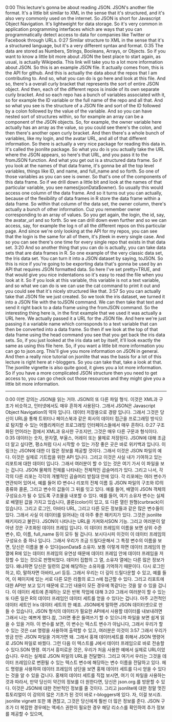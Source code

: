 0:00
This lecture's gonna be about reading JSON. JSON's another file format. It's a little bit similar to XML in the sense that it's structured, and it's also very commonly used on the internet. So JSON is short for Javascript Object Navigation. It's lightweight for data storage. So it's very common in application programming interfaces which are ways that you can programmatically detect access to data for companies like Twitter or Facebook through URLs.
0:27
Similar structure to XML in the sense that it's a structured language, but it's a very different syntax and format.
0:35
The data are stored as Numbers, Strings, Booleans, Arrays, or Objects. So if you want to know a little bit more about JSON the best place to start again, as usual, is actually Wikipedia. This link will take you to a lot more information about JSON. So this is an example JSON file. It actually comes from, this is the API for github. And this is actually the data about the repos that I am contributing to. And so, what you can do is go here and look at this file. And so, there's a overall curly bracket that represents the sort of entire JSON object. And then, each of the different repos is inside of its own separate curly bracket. And so each repo has a bunch of variables associated with it, so for example the ID variable or the full name of the repo and all that. And so what you see is the structure of a JSON file and sort of the ID followed by a colon followed by the value of the variable. And so you can have nested sort of structures within, so for example an array can be a component of the JSON objects. So, for example, the owner variable here actually has an array as the value, so you could see there's the colon, and then there's another open curly bracket. And then there's a whole bunch of variables, like my login, and the avatar URL, and all of that different information. So there is actually a very nice package for reading this data in. It's called the jsonlite package. So what you do is you actually take the URL where the JSON appears, so here's that URL, and you pass it to the fromJSON function. And what you get out is a structured data frame. So if you look at the names of that data frame, it's gonna be all the top level variables, things like ID, and name, and full_name and so forth. So one of those variables as you can see is owner. So that's one of the components of this data frame. So if we drill down a little bit and look at the names of that particular variable, you see names(jsonData$owner). So usually this would access one column of the data frame. And so it turns out you can actually, because of the flexibility of data frames in R store the data frame within a data frame. So within that column of the data set, the owner column, there's actually a bunch of other information. Cuz you remember owner corresponding to an array of values. So you get again, the login, the id, say, the avatar_url and so forth. So we can drill down even further and so we can access, say, for example the log n of all the different repos on this particular page. And since we're only looking at the API for my repos, you can see that the login is the same for all of them, it's jtleek in every single case. And so you can see there's one time for every single repo that exists in that data set.
3:20
And so another thing that you can do is actually, you can take data sets that are data frames in R. So one example of the very classic data set, the Iris data set. You can turn it into a JSON dataset by saying, toJSON. So this is nice if you're going to be exporting data that's gonna be used by an API that requires JSON formatted data. So here I've set pretty=TRUE, and that would give you nice indentations so it's easy to read the file when you look at it. So if you look at this variable, this variable is not a text variable, and so what we can do is we can use the cat command to print it out and you could see that it's nicely structured like that.
3:57
So you can actually take that JSON file we just created. So we took the iris dataset, we turned it into a JSON file with the toJSON command. We can then take that text and send it right back to a data frame using the fromJSON command. So the interesting thing here is, in the first example that we used it was actually a URL here. We actually passed it a URL for the JSON file. And here we're just passing it a variable name which corresponds to a text variable that can then be converted into a data frame. So then if we look at the top of that data frame using the head command you see that you get back the iris data sets. So, if you just looked at the iris data set by itself, it'll look exactly the same as using this file here. So, if you want a little bit more information you can go to json.org. This'll give you more information on JSON in general. And then a really nice tutorial on jsonlite that was the basis for a lot of this lecture is right here at r-bloggers. So you can take that, take a look at that. The jsonlite vignette is also quite good, it gives you a lot more information. So if you have a more complicated JSON structure then you need to get access to, you can go check out those resources and they might give you a little bit more information.

----

0:00
이번 강의는 JSON을 읽는 거야. JSON의 또 다른 파일 형식. 이것은 XML과 구조가 비슷하고, 인터넷에서도 매우 흔하게 사용된다. 그래서 JSON은 Javascript Object Navigation의 약자 입니다. 데이터 저장용으로 경량 입니다. 그래서 그것은 당신이 URL을 통해 트위터나 페이스북과 같은 회사의 데이터 접근을 프로그래밍 방식으로 탐지할 수 있는 어플리케이션 프로그래밍 인터페이스들에서 매우 흔하다.
0:27
구조화된 언어라는 점에서 XML과 유사한 구조지만, 그것은 매우 다른 구문과 형식이다.
0:35
데이터는 숫자, 문자열, 부울스, 어레이 또는 물체로 저장된다. JSON에 대해 조금 더 알고 싶다면, 평소처럼 다시 시작할 수 있는 가장 좋은 곳은 바로 위키백과 입니다. 이 링크는 JSON에 대한 더 많은 정보를 제공할 것이다. 그래서 이것은 JSON 파일의 예다. 이것은 실제로 기트럽을 위한 API 입니다. 그리고 이것은 사실 내가 기여하고 있는 리포트에 대한 데이터 입니다. 그래서 여러분이 할 수 있는 것은 여기 가서 이 파일을 보는 겁니다. JSON 물체의 전체를 나타내는 전체적인 곱슬머리가 있다. 그리고 나서, 각각의 다른 리포는 각각의 개별적인 곱슬머리 받침대 안에 있다. 각 리포에는 여러 변수가 연관되어 있어서, 예를 들어 ID 변수나 리포의 전체 이름 등 JSON 파일의 구조와 ID의 종류와 콜론, 그리고 변수의 값들이 그 뒤를 잇고 있다. 예를 들어, 배열이 JSON 객체의 구성요소가 될 수 있도록 구조물을 내포할 수 있다. 예를 들어, 여기 소유자 변수는 실제로 배열된 값을 가지고 있습니다, 콜론(color)이 있고, 또 다른 열린 원형(curbrack)이 있습니다. 그리고 로그인, 아바타 URL, 그리고 다른 모든 정보들과 같은 많은 변수들이 있다. 그래서 사실 이 데이터를 읽어내는 데 아주 좋은 패키지가 있다. 그것은 jsonlite 패키지라고 불린다. JSON이 나타나는 URL을 가져와서SON 기능. 그리고 여러분이 알아낸 것은 구조화된 데이터 프레임 입니다. 이 데이터 프레임의 이름을 보면 상위 수준 변수, ID, 이름, full_name 등이 모두 될 겁니다. 보시다시피 이것이 이 데이터 프레임의 구성요소 중 하나 입니다. 그래서 우리가 조금 드릴다운해서 그 특정 변수의 이름을 보면, 당신은 이름을 볼 수 있다(jsonData$ 소유자. 보통 이렇게 하면 데이터 프레임의 한 열에 R에 있는 데이터 프레임의 유연성 때문에 데이터 프레임 안에 데이터 프레임을 저장할 수 있는 것으로 판명되었다. 데이터 집합의 그 열, 소유자 열에는 다른 많은 정보가 있다. 왜냐하면 당신은 일련의 값에 해당하는 소유자를 기억하기 때문이다. 다시 로그인하고, ID, 말하자면 아바타_url 등등. 그래서 우리는 더 깊이 드릴다운할 수 있고, 예를 들어, 이 페이지에 있는 서로 다른 모든 리플의 로그 n에 접근할 수 있다. 그리고 리포트에 대한 API만 보고 있기 때문에 로그인 내용이 모든 경우에 똑같다는 것을 알 수 있을 겁니다. 이 데이터 세트에 존재하는 모든 반복 작업에 대해
3:20
그래서 여러분이 할 수 있는 또 다른 일은 R의 데이터 프레임인 데이터 세트를 얻을 수 있다는 겁니다. 아주 고전적인 데이터 세트인 Iris 데이터 세트의 한 예죠. JSON에게 말하면 JSON 데이터셋으로 만들 수 있습니다, JSON 형식의 데이터가 필요한 API에서 사용할 데이터를 내보내려면 그래서 나는 예쁘게 했다.참, 그러면 좋은 들여쓰기 할 수 있으니까 파일을 보면 쉽게 읽을 수 있을 거야. 이 변수를 보면, 이 변수는 텍스트 변수가 아닙니다, 그래서 우리가 할 수 있는 것은 cat 명령을 사용하여 출력할 수 있고, 여러분은 이것이
3:57
그래서 우리가 방금 만든 JSON 파일을 가져가면 돼. 그래서 홍채 데이터세트를 취해서 JSON 명령어로 JSON 파일로 바꿨다. 그런 다음 이 텍스트를 J에서 데이터 프레임으로 바로 전송할 수 있다.SON 명령. 여기서 흥미로운 것은, 우리가 처음 사용한 예에서 실제로 URL이었습니다. 우리는 실제로 JSON 파일의 URL을 전달했다. 그리고 여기서 우리는 그것을 데이터 프레임으로 변환될 수 있는 텍스트 변수에 해당하는 변수 이름을 전달하고 있다. 헤드 명령을 사용하여 데이터 프레임의 상단을 보면 홍채 데이터 세트를 다시 얻을 수 있다는 것을 알 수 있을 겁니다. 홍채의 데이터 세트를 직접 보시면, 여기 이 파일을 사용하는 것과 따라서, 만약 당신이 약간의 정보를 더 원한다면, 당신은 json.org.를 방문할 수 있다. 이것은 JSON에 대한 전반적인 정보를 줄 것이다. 그리고 jsonlite에 대한 정말 멋진 튜토리얼이 이 강의의 많은 기초가 된 것이 바로 r-bloggers에 있다. 자, 이걸 보시죠. jsonlite vignett 또한 꽤 괜찮고, 그것은 당신에게 훨씬 더 많은 정보를 준다. JSON 구조가 더 복잡한 경우에는 액세스 권한이 필요한 경우 해당 리소스를 확인하여 추가 정보를 제공할 수 있으며,
